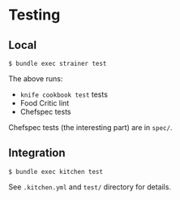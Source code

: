 Testing
=======

Local
-----

    $ bundle exec strainer test

The above runs:

 - `knife cookbook test` tests
 - Food Critic lint
 - Chefspec tests

Chefspec tests (the interesting part) are in `spec/`.

Integration
-----------

    $ bundle exec kitchen test
 
 See `.kitchen.yml` and `test/` directory for details.
